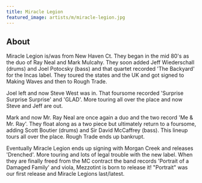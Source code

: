 ```yaml
---
title: Miracle Legion
featured_image: artists/m/miracle-legion.jpg
---
```

## About

Miracle Legion is/was from New Haven Ct. They began in the mid 80's as the duo of Ray Neal and Mark Mulcahy. They soon added Jeff Wiederschall (drums) and Joel Potocsky (bass) and that quartet recorded 'The Backyard' for the Incas label. They toured the states and the UK and got signed to Making Waves and then to Rough Trade.

Joel left and now Steve West was in. That foursome recorded 'Surprise Surprise Surprise' and 'GLAD'. More touring all over the place and now Steve and Jeff are out.

Mark and now Mr. Ray Neal are once again a duo and the two record 'Me & Mr. Ray'. They float along as a two piece but ultimately return to a foursome, adding Scott Boutier (drums) and Sir David McCaffrey (bass). This lineup tours all over the place. Rough Trade ends up bankrupt.

Eventually Miracle Legion ends up signing with Morgan Creek and releases 'Drenched'. More touring and lots of legal trouble with the new label. When they are finally freed from the MC contract the band records 'Portrait of a Damaged Family' and viola, Mezzotint is born to release it! "Portrait" was our first release and Miracle Legions last/latest. 

